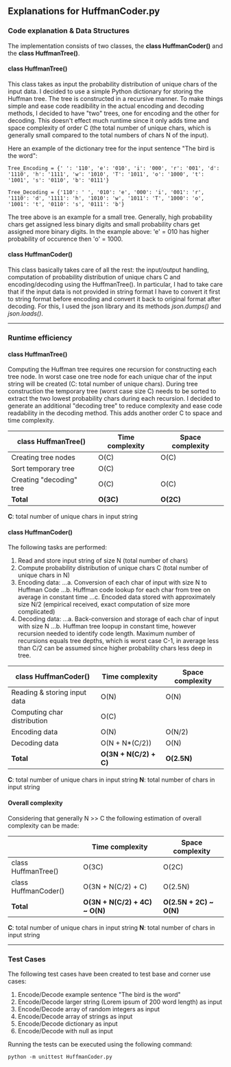 ## Explanations for HuffmanCoder.py

### Code explanation & Data Structures

The implementation consists of two classes, the **class HuffmanCoder()** and the **class HuffmanTree()**. 

#### class HuffmanTree()
This class takes as input the probability distribution of unique chars of the input data. I decided to use a simple Python dictionary for storing the Huffman tree. The tree is constructed in a recursive manner. 
To make things simple and ease code readibility in the actual encoding and decoding methods, I decided to have "two" trees, one for encoding and the other for decoding. This doesn't effect much runtime since it only adds time and space complexity of order C (the total number of unique chars, which is generally small compared to the total numbers of chars N of the input).

Here an example of the dictionary tree for the input sentence "The bird is the word":
```
Tree_Encoding = {' ': '110', 'e': '010', 'i': '000', 'r': '001', 'd': '1110', 'h': '1111', 'w': '1010', 'T': '1011', 'o': '1000', 't': '1001', 's': '0110', 'b': '0111'}

Tree_Decoding = {'110': ' ', '010': 'e', '000': 'i', '001': 'r', '1110': 'd', '1111': 'h', '1010': 'w', '1011': 'T', '1000': 'o', '1001': 't', '0110': 's', '0111': 'b'}
```
The tree above is an example for a small tree. Generally, high probability chars get assigned less binary digits and small probability chars get assigned more binary digits. In the example above: 'e' = 010 has higher probability of occurence then 'o' = 1000.

#### class HuffmanCoder()
This class basically takes care of all the rest: the input/output handling, computation of probability distribution of unique chars C and encoding/decoding using the HuffmanTree(). 
In particular, I had to take care that if the input data is not provided in string format I have to convert it first to string format before encoding and convert it back to original format after decoding. For this, I used the json library and its methods *json.dumps()* and *json.loads()*.

---

### Runtime efficiency

#### class HuffmanTree()
Computing the Huffman tree requires one recursion for constructing each tree node. In worst case one tree node for each unique char of the input string will be created (C: total number of unique chars).
During tree construction the temporary tree (worst case size C) needs to be sorted to extract the two lowest probability chars during each recursion.
I decided to generate an additional "decoding tree" to reduce complexity and ease code readability in the decoding method. This adds another order C to space and time complexity.

| class HuffmanTree() | Time complexity | Space complexity |
| ------------------- | --------------- | ---------------- |
| Creating tree nodes | O(C) | O(C) |
| Sort temporary tree | O(C) | |
| Creating "decoding" tree | O(C) | O(C) |
| **Total** | **O(3C)** | **O(2C)** |

**C**: total number of unique chars in input string


#### class HuffmanCoder()

The following tasks are performed:

1. Read and store input string of size N (total number of chars)
2. Compute probability distribution of unique chars C (total number of unique chars in N)
3. Encoding data:
...a. Conversion of each char of input with size N to Huffman Code
...b. Huffman code lookup for each char from tree on average in constant time
...c. Encoded data stored with approximately size N/2 (empirical received, exact computation of size more complicated)
4. Decoding data:
...a. Back-conversion and storage of each char of input with size N
...b. Huffman tree loopup in constant time, however recursion needed to identify code length. Maximum number of recursions equals tree depths, which is worst case C-1, in average less than C/2 can be assumed since higher probability chars less deep in tree.


| class HuffmanCoder() | Time complexity | Space complexity |
| ------------------- | --------------- | ---------------- |
| Reading & storing input data | O(N) | O(N) |
| Computing char distribution | O(C) | |
| Encoding data | O(N) | O(N/2) |
| Decoding data | O(N + N*(C/2)) | O(N) |
| **Total** | **O(3N + N(C/2) + C)** | **O(2.5N)** |

**C**: total number of unique chars in input string
**N**: total number of chars in input string

#### Overall complexity

Considering that generally N >> C the following estimation of overall complexity can be made:

|  | Time complexity | Space complexity |
| ------------------- | --------------- | ---------------- |
| class HuffmanTree() | O(3C) | O(2C) |
| class HuffmanCoder() | O(3N + N(C/2) + C) | O(2.5N) |
| **Total** | **O(3N + N(C/2) + 4C) ~ O(N)** | **O(2.5N + 2C) ~ O(N)** |

**C**: total number of unique chars in input string
**N**: total number of chars in input string

---

### Test Cases

The following test cases have been created to test base and corner use cases:

1. Encode/Decode example sentence "The bird is the word"
2. Encode/Decode larger string (Lorem ipsum of 200 word length) as input
3. Encode/Decode array of random integers as input
4. Encode/Decode array of strings as input
5. Encode/Decode dictionary as input
6. Encode/Decode with null as input

Running the tests can be executed using the following command:

```
python -m unittest HuffmanCoder.py
```